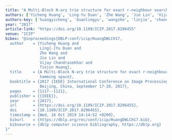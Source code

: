 ```yaml
---
title: "A Multi-Block N-ary trie structure for exact r-neighbour search in hamming space"
authors: ['Yicheng Huang', 'Ling-Yu Duan', 'Zhe Wang', 'Jie Lin', 'Vijay Chandrasekhar 0001', 'Tiejun Huang']
authors-key: ['huangyicheng', 'duanlingyu', 'wangzhe', 'linjie', 'chandrasekharvijay', 'huangtiejun']
year: "2017"
article-link: "https://doi.org/10.1109/ICIP.2017.8296455"
venue: "ICIP"
bibex: "@inproceedings{DBLP:conf/icip/HuangDWLCH17,
  author    = {Yicheng Huang and
               Ling{-}Yu Duan and
               Zhe Wang and
               Jie Lin and
               Vijay Chandrasekhar and
               Tiejun Huang},
  title     = {A Multi-Block N-ary trie structure for exact r-neighbour search in
               hamming space},
  booktitle = {2017 {IEEE} International Conference on Image Processing, {ICIP} 2017,
               Beijing, China, September 17-20, 2017},
  pages     = {1117--1121},
  publisher = {{IEEE}},
  year      = {2017},
  url       = {https://doi.org/10.1109/ICIP.2017.8296455},
  doi       = {10.1109/ICIP.2017.8296455},
  timestamp = {Wed, 16 Oct 2019 14:14:52 +0200},
  biburl    = {https://dblp.org/rec/conf/icip/HuangDWLCH17.bib},
  bibsource = {dblp computer science bibliography, https://dblp.org}
}"
---
```

